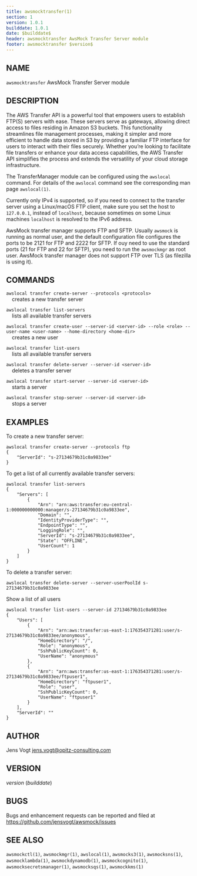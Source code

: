 ```yaml
---
title: awsmocktransfer(1)
section: 1
version: 1.0.1
builddate: 1.0.1
date: $builddate$
header: awsmocktransfer AwsMock Transfer Server module
footer: awsmocktransfer $version$
---
```


## NAME

```awsmocktransfer``` AwsMock Transfer Server module

## DESCRIPTION

The AWS Transfer API is a powerful tool that empowers users to establish FTP(S) servers with ease. These servers serve
as gateways, allowing direct access to files residing in Amazon S3 buckets. This functionality streamlines file
management processes, making it simpler and more efficient to handle data stored in S3 by providing a familiar FTP
interface for users to interact with their files securely. Whether you’re looking to facilitate file transfers or
enhance your data access capabilities, the AWS Transfer API simplifies the process and extends the versatility of
your cloud storage infrastructure.

The TransferManager module can be configured using the ```awslocal``` command. For details of the ```awslocal``` command
see the corresponding man page ```awslocal(1)```.

Currently only IPv4 is supported, so if you need to connect to the transfer server using a Linux/macOS FTP client, make
sure you set the host to ```127.0.0.1```, instead of ```localhost```, because sometimes on some Linux machines
```localhost``` is resolved to the IPv6 address.

AwsMock transfer manager supports FTP and SFTP. Usually ```awsmock``` is running as normal user, and the default
configuration file configures the ports to be 2121 for FTP and 2222 for SFTP. If ouy need to use the standard ports
(21 for FTP and 22 for SFTP), you need to run the ```awsmockmgr``` as root user. AwsMock transfer manager does not
support FTP over TLS (as filezilla is using it).

## COMMANDS

```awslocal transfer create-server --protocols <protocols>```  
&nbsp;&nbsp;&nbsp;&nbsp;creates a new transfer server

```awslocal transfer list-servers```  
&nbsp;&nbsp;&nbsp;&nbsp;lists all available transfer servers

```awslocal transfer create-user --server-id <server-id> --role <role> --user-name <user-name> --home-directory <home-dir>```  
&nbsp;&nbsp;&nbsp;&nbsp;creates a new user

```awslocal transfer list-users```  
&nbsp;&nbsp;&nbsp;&nbsp;lists all available transfer servers

```awslocal transfer delete-server --server-id <server-id>```  
&nbsp;&nbsp;&nbsp;&nbsp;deletes a transfer server

```awslocal transfer start-server --server-id <server-id>```  
&nbsp;&nbsp;&nbsp;&nbsp;starts a server

```awslocal transfer stop-server --server-id <server-id>```  
&nbsp;&nbsp;&nbsp;&nbsp;stops a server

## EXAMPLES

To create a new transfer server:

```
awslocal transfer create-server --protocols ftp
{
    "ServerId": "s-27134679b31c0a9833ee"
}
```

To get a list of all currently available transfer servers:

```
awslocal transfer list-servers
{
    "Servers": [
        {
            "Arn": "arn:aws:transfer:eu-central-1:000000000000:manager/s-27134679b31c0a9833ee",
            "Domain": "",
            "IdentityProviderType": "",
            "EndpointType": "",
            "LoggingRole": "",
            "ServerId": "s-27134679b31c0a9833ee",
            "State": "OFFLINE",
            "UserCount": 1
        }
    ]
}

```

To delete a transfer server:

```
awslocal transfer delete-server --server-userPoolId s-27134679b31c0a9833ee
```

Show a list of all users

```
awslocal transfer list-users --server-id 27134679b31c0a9833ee
{
    "Users": [
        {
            "Arn": "arn:aws:transfer:us-east-1:176354371281:user/s-27134679b31c0a9833ee/anonymous",
            "HomeDirectory": "/",
            "Role": "anonymous",
            "SshPublicKeyCount": 0,
            "UserName": "anonymous"
        },
        {
            "Arn": "arn:aws:transfer:us-east-1:176354371281:user/s-27134679b31c0a9833ee/ftpuser1",
            "HomeDirectory": "ftpuser1",
            "Role": "user",
            "SshPublicKeyCount": 0,
            "UserName": "ftpuser1"
        }
    ],
    "ServerId": ""
}
```

## AUTHOR

Jens Vogt <jens.vogt@opitz-consulting.com>

## VERSION

$version$ ($builddate$)

## BUGS

Bugs and enhancement requests can be reported and filed at https://github.com/jensvogt/awsmock/issues

## SEE ALSO

```awsmockctl(1)```, ```awsmockmgr(1)```, ```awslocal(1)```, ```awsmocks3(1)```, ```awsmocksns(1)```,
```awsmocklambda(1)```, ```awsmockdynamodb(1)```, ```awsmockcognito(1)```, ```awsmocksecretsmanager(1)```,
```awsmocksqs(1)```, ```awsmockkms(1)```